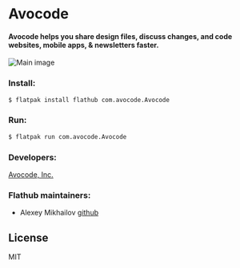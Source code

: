 # Avocode
#### Avocode helps you share design files, discuss changes, and code websites, mobile apps, & newsletters faster.


 ![Main image](https://raw.githubusercontent.com/flathub/com.avocode.Avocode/master/screenshots/avocode_main.png)

### Install:

```sh
$ flatpak install flathub com.avocode.Avocode
```

### Run:


```sh
$ flatpak run com.avocode.Avocode
```
### Developers:
[Avocode, Inc.](https://avocode.com/ "Avocode, Inc.")
### Flathub maintainers:
* Alexey Mikhailov [github](https://github.com/amikha1lov "amikha1lov")


License
----

MIT



